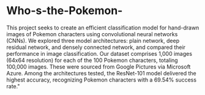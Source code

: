 # Who-s-the-Pokemon-
This project seeks to create an efficient classification model for hand-drawn images of Pokemon characters using convolutional neural networks (CNNs). We explored three model architectures: plain network, deep residual network, and densely connected network, and compared their performance in image classification. Our dataset comprises 1,000 images (64x64 resolution) for each of the 100 Pokemon characters, totaling 100,000 images. These were sourced from Google Pictures via Microsoft Azure. Among the architectures tested, the ResNet-101 model delivered the highest accuracy, recognizing Pokemon characters with a 69.54% success rate."
